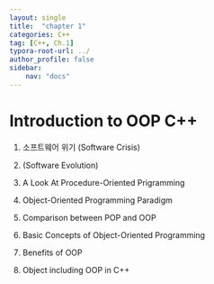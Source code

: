 ```yaml
---
layout: single
title:  "chapter 1"
categories: C++
tag: [C++, Ch.1]
typora-root-url: ../
author_profile: false
sidebar:
    nav: "docs"
---
```


# Introduction to OOP C++



1. 소프트웨어 위기 (Software Crisis)

2. (Software Evolution)

3. A Look At Procedure-Oriented Prigramming

4. Object-Oriented Programming Paradigm

5. Comparison between POP and OOP

6. Basic Concepts of Object-Oriented Programming

7. Benefits of OOP

8. Object including OOP in C++

   
